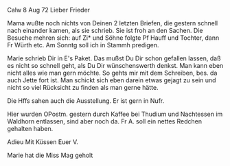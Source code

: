  Calw 8 Aug 72
Lieber Frieder

Mama wußte noch nichts von Deinen 2 letzten Briefen, die gestern schnell nach einander kamen, als sie schrieb. Sie ist froh an den Sachen. Die Besuche mehren sich: auf Zi<mmermann>* und Söhne folgte Pf Hauff und Tochter, dann Fr Würth etc. Am Sonntg soll ich in Stammh predigen.

Marie schrieb Dir in E's Paket. Das mußst Du Dir schon gefallen lassen, daß es nicht so schnell geht, als Du Dir wünschenswerth denkst. Man kann eben nicht alles wie man gern möchte. So gehts mir mit dem Schreiben, bes. da auch Jette fort ist. Man schickt sich eben darein etwas gejagt zu sein und nicht so viel Rücksicht zu finden als man gerne hätte.

Die Hffs sahen auch die Ausstellung. Er ist gern in Nufr.

Hier wurden OPostm. gestern durch Kaffee bei Thudium und Nachtessen im Waldhorn entlassen, sind aber noch da. Fr A. soll ein nettes Redchen gehalten haben.

 Adieu Mit Küssen
 Euer V.

Marie hat die Miss Mag geholt
